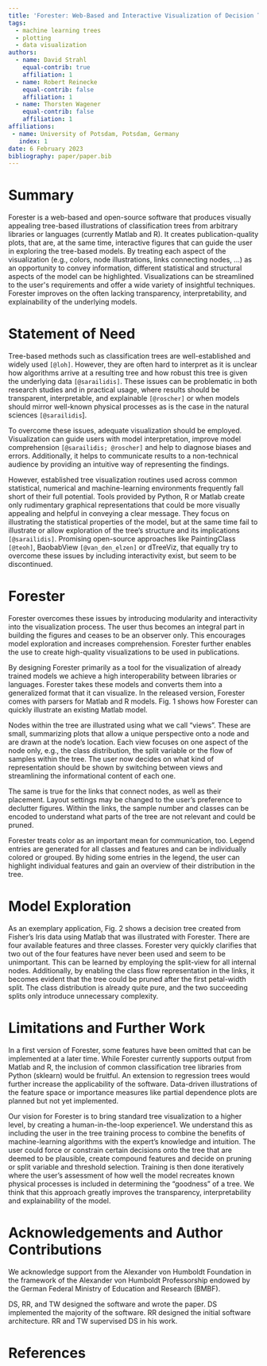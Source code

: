 ```yaml
---
title: 'Forester: Web-Based and Interactive Visualization of Decision Trees'
tags:
  - machine learning trees
  - plotting
  - data visualization
authors:
  - name: David Strahl
    equal-contrib: true
    affiliation: 1 
  - name: Robert Reinecke
    equal-contrib: false
    affiliation: 1
  - name: Thorsten Wagener
    equal-contrib: false
    affiliation: 1
affiliations:
 - name: University of Potsdam, Potsdam, Germany
   index: 1
date: 6 February 2023
bibliography: paper/paper.bib
---
```


# Summary 

Forester is a web-based and open-source software that produces visually appealing tree-based illustrations of 
classification trees from arbitrary libraries or languages (currently Matlab and R). It creates publication-quality 
plots, that are, at the same time, interactive figures that can guide the user in exploring the tree-based models. 
By treating each aspect of the visualization (e.g., colors, node illustrations, links connecting nodes, ...) as an 
opportunity to convey information, different statistical and structural aspects of the model can be highlighted. Visualizations can be streamlined to the user's requirements and offer a wide variety of insightful techniques. Forester improves on the often lacking transparency, interpretability, and explainability of the underlying models.


# Statement of Need

Tree-based methods such as classification trees are well-established and widely used `[@loh]`. However, they are often 
hard to interpret as it is unclear how algorithms arrive at a resulting tree and how robust this tree is given the 
underlying data `[@sarailidis]`. These issues can be problematic in both research studies and in practical usage, where 
results should be transparent, interpretable, and explainable `[@roscher]` or when models should mirror well-known 
physical processes as is the case in the natural sciences `[@sarailidis`]. 

To overcome these issues, adequate visualization should be employed. Visualization can guide users with model 
interpretation, improve model comprehension `[@sarailidis; @roscher]` and help to diagnose biases and errors. 
Additionally, it helps to communicate results to a non-technical audience by providing an intuitive way of representing the 
findings.
 
However, established tree visualization routines used across common statistical, numerical and machine-learning 
environments frequently fall short of their full potential. Tools provided by Python, R or Matlab create only 
rudimentary graphical representations that could be more visually appealing and helpful in conveying a clear message.
They focus on illustrating the statistical properties of the model, but at the same time fail to illustrate or allow 
exploration of the tree’s structure and its implications `[@sarailidis]`. Promising open-source approaches like 
PaintingClass `[@teoh]`, BaobabView `[@van_den_elzen]` or dTreeViz, that equally try to overcome these issues by including interactivity exist, but seem to be discontinued. 


# Forester

Forester overcomes these issues by introducing modularity and interactivity into the visualization process. The user thus becomes an integral part in building the figures and ceases to be an observer only. This encourages model exploration and increases comprehension. Forester further enables the use to create high-quality visualizations to be used in publications.

By designing Forester primarily as a tool for the visualization of already trained models we achieve a high interoperability between libraries or languages. Forester takes these models and converts them into a generalized format that it can visualize. In the released version, Forester comes with parsers for Matlab and R models. Fig. 1 shows how Forester can quickly illustrate an existing Matlab model.

Nodes within the tree are illustrated using what we call “views”. These are small, summarizing plots that allow a unique perspective onto a node and are drawn at the node’s location. Each view focuses on one aspect of the node only, e.g., the class distribution, the split variable or the flow of samples within the tree. The user now decides on what kind of representation should be shown by switching between views and streamlining the informational content of each one.

The same is true for the links that connect nodes, as well as their placement. Layout settings may be changed to the user’s preference to declutter figures. Within the links, the sample number and classes can be encoded to understand what parts of the tree are not relevant and could be pruned.

Forester treats color as an important mean for communication, too. Legend entries are generated for all classes and features and can be individually colored or grouped. By hiding some entries in the legend, the user can highlight individual features and gain an overview of their distribution in the tree. 


# Model Exploration

As an exemplary application, Fig. 2 shows a decision tree created from Fisher’s Iris data using Matlab that was illustrated with Forester. There are four available features and three classes. Forester very quickly clarifies that two out of the four features have never been used and seem to be unimportant. This can be learned by employing the split-view for all internal nodes. Additionally, by enabling the class flow representation in the links, it becomes evident that the tree could be pruned after the first petal-width split. The class distribution is already quite pure, and the two succeeding splits only introduce unnecessary complexity.


# Limitations and Further Work

In a first version of Forester, some features have been omitted that can be implemented at a later time. While Forester currently supports output from Matlab and R, the inclusion of common classification tree libraries from Python (sklearn) would be fruitful. An extension to regression trees would further increase the applicability of the software. Data-driven illustrations of the feature space or importance measures like partial dependence plots are planned but not yet implemented.

Our vision for Forester is to bring standard tree visualization to a higher level, by creating a human-in-the-loop experience1. We understand this as including the user in the tree training process to combine the benefits of machine-learning algorithms with the expert’s knowledge and intuition. The user could force or constrain certain decisions onto the tree that are deemed to be plausible, create compound features and decide on pruning or split variable and threshold selection. Training is then done iteratively where the user’s assessment of how well the model recreates known physical processes is included in determining the “goodness” of a tree. We think that this approach greatly improves the transparency, interpretability and explainability of the model.


# Acknowledgements and Author Contributions

We acknowledge support from the Alexander von Humboldt Foundation in the framework of the Alexander von Humboldt Professorship endowed by the German Federal Ministry of Education and Research (BMBF).

DS, RR, and TW designed the software and wrote the paper. DS implemented the majority of the software. RR designed the initial software architecture. RR and TW supervised DS in his work.


# References